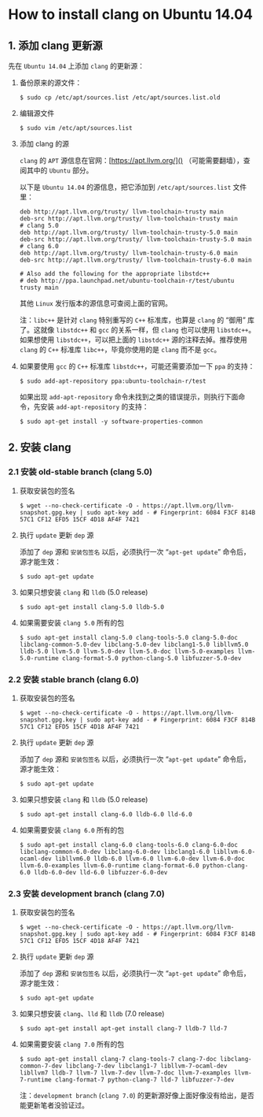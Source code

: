 
# How to install clang on Ubuntu 14.04

## 1. 添加 clang 更新源 ##

先在 `Ubuntu 14.04` 上添加 `clang` 的更新源：

1) 备份原来的源文件：

    ```
    $ sudo cp /etc/apt/sources.list /etc/apt/sources.list.old
    ```

2) 编辑源文件

    ```
    $ sudo vim /etc/apt/sources.list
    ```

3) 添加 clang 的源

    `clang` 的 `APT` 源信息在官网：[https://apt.llvm.org/]() （可能需要翻墙），查阅其中的 `Ubuntu` 部分。

    以下是 `Ubuntu 14.04` 的源信息，把它添加到 `/etc/apt/sources.list` 文件里：

    ```
    deb http://apt.llvm.org/trusty/ llvm-toolchain-trusty main
    deb-src http://apt.llvm.org/trusty/ llvm-toolchain-trusty main
    # clang 5.0 
    deb http://apt.llvm.org/trusty/ llvm-toolchain-trusty-5.0 main
    deb-src http://apt.llvm.org/trusty/ llvm-toolchain-trusty-5.0 main
    # clang 6.0 
    deb http://apt.llvm.org/trusty/ llvm-toolchain-trusty-6.0 main
    deb-src http://apt.llvm.org/trusty/ llvm-toolchain-trusty-6.0 main

    # Also add the following for the appropriate libstdc++
    # deb http://ppa.launchpad.net/ubuntu-toolchain-r/test/ubuntu trusty main
    ```

    其他 `Linux` 发行版本的源信息可查阅上面的官网。 

    注：`libc++` 是针对 `clang` 特别重写的 `C++` 标准库，也算是 `clang` 的 “御用” 库了。这就像 `libstdc++` 和 `gcc` 的关系一样，但 `clang` 也可以使用 `libstdc++`。如果想使用 `libstdc++`，可以把上面的 `libstdc++` 源的注释去掉。推荐使用 `clang` 的 `C++` 标准库 `libc++`，毕竟你使用的是 `clang` 而不是 `gcc`。

4) 如果要使用 `gcc` 的 `C++` 标准库 `libstdc++`，可能还需要添加一下 `ppa` 的支持：

    ```
    $ sudo add-apt-repository ppa:ubuntu-toolchain-r/test
    ```

    如果出现 `add-apt-repository` 命令未找到之类的错误提示，则执行下面命令，先安装 `add-apt-repository` 的支持：

    ```
    $ sudo apt-get install -y software-properties-common
    ```

## 2. 安装 clang ##

### 2.1 安装 old-stable branch (clang 5.0) ###

1) 获取安装包的签名

    ```
    $ wget --no-check-certificate -O - https://apt.llvm.org/llvm-snapshot.gpg.key | sudo apt-key add - # Fingerprint: 6084 F3CF 814B 57C1 CF12 EFD5 15CF 4D18 AF4F 7421
    ```

2) 执行 `update` 更新 `dep` 源

    添加了 `dep` 源和 `安装包签名` 以后，必须执行一次 “`apt-get update`” 命令后，源才能生效：

    ```
    $ sudo apt-get update
    ```

3) 如果只想安装 `clang` 和 `lldb` (5.0 release)

    ```
    $ sudo apt-get install clang-5.0 lldb-5.0
    ```

4) 如果需要安装 `clang 5.0` 所有的包

    ```
    $ sudo apt-get install clang-5.0 clang-tools-5.0 clang-5.0-doc libclang-common-5.0-dev libclang-5.0-dev libclang1-5.0 libllvm5.0 lldb-5.0 llvm-5.0 llvm-5.0-dev llvm-5.0-doc llvm-5.0-examples llvm-5.0-runtime clang-format-5.0 python-clang-5.0 libfuzzer-5.0-dev
    ```

### 2.2 安装 stable branch (clang 6.0) ###

1) 获取安装包的签名

    ```
    $ wget --no-check-certificate -O - https://apt.llvm.org/llvm-snapshot.gpg.key | sudo apt-key add - # Fingerprint: 6084 F3CF 814B 57C1 CF12 EFD5 15CF 4D18 AF4F 7421
    ```

2) 执行 `update` 更新 `dep` 源

    添加了 `dep` 源和 `安装包签名` 以后，必须执行一次 “`apt-get update`” 命令后，源才能生效：

    ```
    $ sudo apt-get update
    ```

3) 如果只想安装 `clang` 和 `lldb` (5.0 release)

    ```
    $ sudo apt-get install clang-6.0 lldb-6.0 lld-6.0
    ```

4) 如果需要安装 `clang 6.0` 所有的包

    ```
    $ sudo apt-get install clang-6.0 clang-tools-6.0 clang-6.0-doc libclang-common-6.0-dev libclang-6.0-dev libclang1-6.0 libllvm-6.0-ocaml-dev libllvm6.0 lldb-6.0 llvm-6.0 llvm-6.0-dev llvm-6.0-doc llvm-6.0-examples llvm-6.0-runtime clang-format-6.0 python-clang-6.0 lldb-6.0-dev lld-6.0 libfuzzer-6.0-dev
    ```

### 2.3 安装 development branch (clang 7.0) ###

1) 获取安装包的签名

    ```
    $ wget --no-check-certificate -O - https://apt.llvm.org/llvm-snapshot.gpg.key | sudo apt-key add - # Fingerprint: 6084 F3CF 814B 57C1 CF12 EFD5 15CF 4D18 AF4F 7421
    ```

2) 执行 `update` 更新 `dep` 源

    添加了 `dep` 源和 `安装包签名` 以后，必须执行一次 “`apt-get update`” 命令后，源才能生效：

    ```
    $ sudo apt-get update
    ```

3) 如果只想安装 `clang`、`lld` 和 `lldb` (7.0 release)

    ```
    $ sudo apt-get install apt-get install clang-7 lldb-7 lld-7
    ```

4) 如果需要安装 `clang 7.0` 所有的包

    ```
    $ sudo apt-get install clang-7 clang-tools-7 clang-7-doc libclang-common-7-dev libclang-7-dev libclang1-7 libllvm-7-ocaml-dev libllvm7 lldb-7 llvm-7 llvm-7-dev llvm-7-doc llvm-7-examples llvm-7-runtime clang-format-7 python-clang-7 lld-7 libfuzzer-7-dev
    ```

    注：`development branch` (`clang 7.0`) 的更新源好像上面好像没有给出，是否能更新笔者没验证过。
